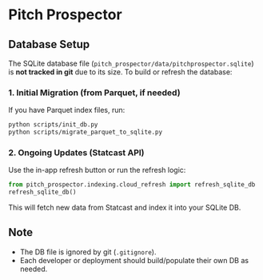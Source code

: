 # Pitch Prospector

## Database Setup

The SQLite database file (`pitch_prospector/data/pitchprospector.sqlite`) is **not tracked in git** due to its size. To build or refresh the database:

### 1. Initial Migration (from Parquet, if needed)
If you have Parquet index files, run:
```bash
python scripts/init_db.py
python scripts/migrate_parquet_to_sqlite.py
```

### 2. Ongoing Updates (Statcast API)
Use the in-app refresh button or run the refresh logic:
```python
from pitch_prospector.indexing.cloud_refresh import refresh_sqlite_db
refresh_sqlite_db()
```

This will fetch new data from Statcast and index it into your SQLite DB.

## Note
- The DB file is ignored by git (`.gitignore`).
- Each developer or deployment should build/populate their own DB as needed.
